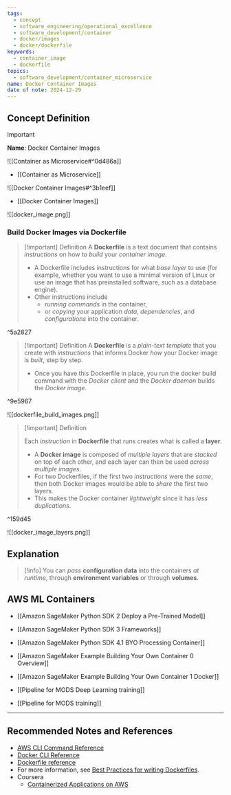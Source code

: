 ```yaml
---
tags:
  - concept
  - software_engineering/operational_excellence
  - software_development/container
  - docker/images
  - docker/dockerfile
keywords:
  - container_image
  - dockerfile
topics:
  - software_development/container_microservice
name: Docker Container Images
date of note: 2024-12-29
---
```


## Concept Definition

>[!important]
>**Name**: Docker Container Images

![[Container as Microservice#^0d486a]]

- [[Container as Microservice]]

![[Docker Container Images#^3b1eef]]

- [[Docker Container Images]]


![[docker_image.png]]

### Build Docker Images via Dockerfile

>[!important] Definition
>A **Dockerfile** is a text document that contains *instructions* on how to *build* your *container image*. 
>- A Dockerfile includes instructions for what *base layer* to use (for example, whether you want to use a minimal version of Linux or use an image that has preinstalled software, such as a database engine). 
>- Other instructions include 
>	- *running commands* in the container, 
>	- or *copying* your application *data*, *dependencies*, and *configurations* into the container.

^5a2827


>[!important] Definition
>A **Dockerfile** is a *plain-text template* that you create with *instructions* that informs Docker *how* your Docker image is *built*, step by step.
>- Once you have this Dockerfile in place, you run the docker build command with the *Docker client* and the *Docker daemon* builds the *Docker image*.

^9e5967

![[dockerfile_build_images.png]]

>[!important] Definition
>
>Each *instruction* in  **Dockerfile**  that runs creates what is called a **layer**.
>- A **Docker image** is composed of *multiple layers* that are *stacked* on top of each other, and each layer can then be used *across multiple images*.
>- For two Dockerfiles, if the first two *instructions* were the *same*, then both Docker images would be able to *share* the first two layers.
>- This makes the Docker container *lightweight* since it has *less duplications*.

^159d45



![[docker_image_layers.png]]


## Explanation

>[!info]
>You can *pass* **configuration data** into the containers *at runtime*, through **environment variables** or through **volumes**.


## AWS ML Containers

- [[Amazon SageMaker Python SDK 2 Deploy a Pre-Trained Model]]
- [[Amazon SageMaker Python SDK 3 Frameworks]]
- [[Amazon SageMaker Python SDK 4.1 BYO Processing Container]]
- [[Amazon SageMaker Example Building Your Own Container 0 Overview]]
- [[Amazon SageMaker Example Building Your Own Container 1 Docker]]

- [[Pipeline for MODS Deep Learning training]]
- [[Pipeline for MODS training]]



-----------
##  Recommended Notes and References


- [AWS CLI Command Reference](https://docs.aws.amazon.com/cli/latest/)
- [Docker CLI Reference](https://docs.docker.com/reference/cli/docker/)
- [Dockerfile reference](https://docs.docker.com/engine/reference/builder/)
- For more information, see [Best Practices for writing Dockerfiles](https://docs.docker.com/develop/develop-images/dockerfile_best-practices/).
- Coursera
	- [Containerized Applications on AWS](https://www.coursera.org/learn/containerized-applications-on-aws/home/welcome)